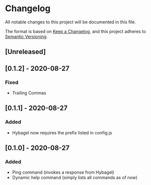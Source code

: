 # Changelog
All notable changes to this project will be documented in this file.

The format is based on [Keep a Changelog](https://keepachangelog.com/en/1.0.0/),
and this project adheres to [Semantic Versioning](https://semver.org/spec/v2.0.0.html).

## [Unreleased]

## [0.1.2] - 2020-08-27
### Fixed
- Trailing Commas

## [0.1.1] - 2020-08-27
### Added
- Hybagel now requires the prefix listed in config.js

## [0.1.0] - 2020-08-27
### Added
- Ping command (invokes a response from Hybagel)
- Dynamic help command (simply lists all commands as of now)
